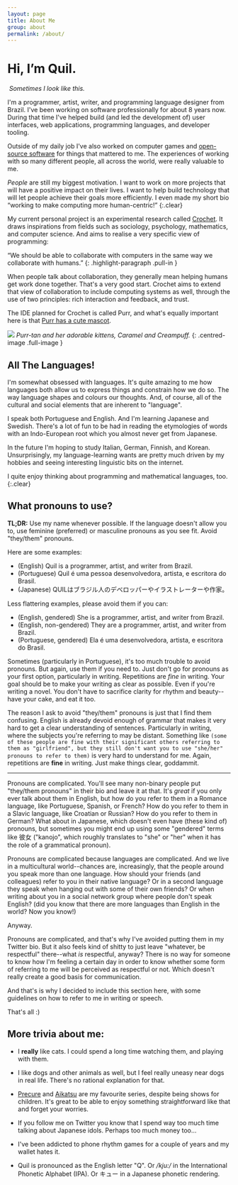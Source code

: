 ```yaml
---
layout: page
title: About Me
group: about
permalink: /about/
---
```


<h1 class="rl-article-title rl-skip-small">Hi, I’m Quil.</h1>

<div class="rl-figure rl-about-figure-right rl-shape-ellipse rl-about-figure-raised borderless">
  <img src="/media/image/self-01.png" alt="">
  <em>Sometimes I look like this.</em>
</div>

I'm a programmer, artist, writer, and programming language designer from Brazil. I've been working on software professionally for about 8 years now. During that time I've helped build (and led the development of) user interfaces, web applications, programming languages, and developer tooling.

Outside of my daily job I've also worked on computer games and [open-source software](https://github.com/robotlolita) for things that mattered to me. The experiences of working with so many different people, all across the world, were really valuable to me.

*People* are still my biggest motivation. I want to work on more projects that will have a positive impact on their lives. I want to help build technology that will let people achieve their goals more efficiently. I even made my short bio “working to make computing more human-centric!”
{:.clear}

<div class="rl-medium-divide"></div>

<div class="rl-indented-section" markdown="1">

My current personal project is an experimental research called [Crochet](https://github.com/qteatime/crochet). It draws inspirations from fields such as sociology, psychology, mathematics, and computer science. And aims to realise a very specific view of programming:

“We should be able to collaborate with computers in the same way we collaborate with humans.”
{: .highlight-paragraph .pull-in }

When people talk about collaboration, they generally mean helping humans get work done together. That's a very good start. Crochet aims to extend that view of collaboration to include computing systems as well, through the use of two principles: rich interaction and feedback, and trust.

The IDE planned for Crochet is called Purr, and what's equally important here is that [Purr has a cute mascot](https://en.wikipedia.org/wiki/OS-tan).

![](/media/image/purr.png)
*Purr-tan and her adorable kittens, Caramel and Creampuff.*
{: .centred-image .full-image }

</div>


<div class="rl-medium-divide"></div>


## All The Languages!

I'm somewhat obsessed with languages. It's quite amazing to me how languages both allow us to express things and constrain how we do so. The way language shapes and colours our thoughts. And, of course, all of the cultural and social elements that are inherent to "language".

I speak both Portuguese and English. And I'm learning Japanese and Swedish. There's a lot of fun to be had in reading the etymologies of words with an Indo-European root which you almost never get from Japanese.

In the future I'm hoping to study Italian, German, Finnish, and Korean. Unsurprisingly, my language-learning wants are pretty much driven by my hobbies and seeing interesting linguistic bits on the internet.

I quite enjoy thinking about programming and mathematical languages, too.
{:.clear}


## What pronouns to use?

**TL;DR:** Use my name whenever possible. If the language doesn't allow you to, use feminine (preferred) or masculine pronouns as you see fit. Avoid "they/them" pronouns.

Here are some examples:

  - (English) Quil is a programmer, artist, and writer from Brazil.
  - (Portuguese) Quil é uma pessoa desenvolvedora, artista, e escritora do Brasil.
  - (Japanese) QUILはブラジル人のデべロッパーやイラストレーターや作家。

Less flattering examples, please avoid them if you can:

  - (English, gendered) She is a programmer, artist, and writer from Brazil.
  - (English, non-gendered) They are a programmer, artist, and writer from Brazil.
  - (Portuguese, gendered) Ela é uma desenvolvedora, artista, e escritora do Brasil.

Sometimes (particularly in Portuguese), it's too much trouble to avoid pronouns. But again, use them if you need to. Just don't go for pronouns as your first option, particularly in writing. Repetitions are *fine* in writing. Your goal should be to make your writing as clear as possible. Even if you're writing a novel. You don't have to sacrifice clarity for rhythm and beauty--have your cake, and eat it too.

The reason I ask to avoid "they/them" pronouns is just that I find them confusing. English is already devoid enough of grammar that makes it very hard to get a clear understanding of sentences. Particularly in writing, where the subjects you're referring to may be distant. Something like `(some of these people are fine with their significant others referring to them as "girlfriend", but they still don't want you to use "she/her" pronouns to refer to them)` is very hard to understand for me. Again, repetitions are **fine** in writing. Just make things clear, goddammit.

- - - 

Pronouns are complicated. You'll see many non-binary people put "they/them pronouns" in their bio and leave it at that. It's *great* if you only ever talk about them in English, but how do you refer to them in a Romance language, like Portuguese, Spanish, or French? How do you refer to them in a Slavic language, like Croatian or Russian? How do you refer to them in German? What about in Japanese, which doesn't even have (these kind of) pronouns, but sometimes you might end up using some "gendered" terms like 彼女 ("kanojo", which roughly translates to "she" or "her" when it has the role of a grammatical pronoun).

Pronouns are complicated because languages are complicated. And we live in a multicultural world--chances are, increasingly, that the people around you speak more than one language. How should your friends (and colleagues) refer to you in their native language? Or in a second language they speak when hanging out with some of their own friends? Or when writing about you in a social network group where people don't speak English? (did you know that there are more languages than English in the world? Now you know!)

Anyway.

Pronouns are complicated, and that's why I've avoided putting them in my Twitter bio. But it also feels kind of shitty to just leave "whatever, be respectful" there--what *is* respectful, anyway? There is no way for someone to know how I'm feeling a certain day in order to know whether some form of referring to me will be perceived as respectful or not. Which doesn't really create a good basis for communication.

And that's is why I decided to include this section here, with some guidelines on how to refer to me in writing or speech.

That's all :)


## More trivia about me:

  - I **really** like cats. I could spend a long time watching them, and playing with them.

  - I like dogs and other animals as well, but I feel really uneasy near dogs in real life. There's no rational explanation for that.

  - [Precure](https://en.wikipedia.org/wiki/Pretty_Cure) and [Aikatsu](https://en.wikipedia.org/wiki/Aikatsu!) are my favourite series, despite being shows for children. It's great to be able to enjoy something straightforward like that and forget your worries.

  - If you follow me on Twitter you know that I spend way too much time talking about Japanese idols. Perhaps too much money too...

  - I've been addicted to phone rhythm games for a couple of years and my wallet hates it.

  - Quil is pronounced as the English letter "Q". Or */kju:/* in the International Phonetic Alphabet (IPA). Or キュー in a Japanese phonetic rendering.
